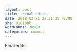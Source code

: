 ```yaml
---
layout: post
title: "Final edits."
date: 2018-03-21 22:31:35 -0700
sha: 818188b
wordcount: 36580
categories: commit
---
```

Final edits.

